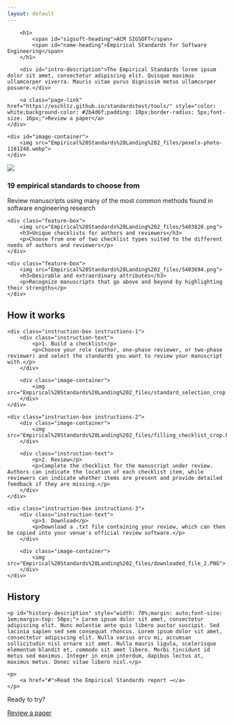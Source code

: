 ```yaml
---
layout: default
---
```


<section id="intro-section">
	<div id="intro-text">
	
		<h1>
			<span id="sigsoft-heading">ACM SIGSOFT</span>
			<span id="name-heading">Empirical Standards for Software Engineering</span>
		</h1>
	   	
		<div id="intro-description">The Empirical Standards lorem ipsum dolor sit amet, consectetur adipiscing elit. Quisque maximus ullamcorper viverra. Mauris vitae purus dignissim metus ullamcorper posuere.</div>
		
		<a class="page-link" href="https://eschltz.github.io/standardstest/tools/" style="color: white;background-color: #2b4d6f;padding: 10px;border-radius: 5px;font-size: 16px;">Review a paper</a>
	</div>

    <div id="image-container">
		<img src="Empirical%20Standards%20Landing%202_files/pexels-photo-1181248.webp">
	</div>
</section>

<section id="feature-section">
	<div class="feature-box">
		<img src="Empirical%20Standards%20Landing%202_files/9989300.png">
		<h3>19 empirical standards to choose from</h3>
		<p>Review manuscripts using many of the most common methods found in software engineering research</p>
	</div>
	
	<div class="feature-box">
		<img src="Empirical%20Standards%20Landing%202_files/5403820.png">
		<h3>Unique checklists for authors and reviewers</h3>
		<p>Choose from one of two checklist types suited to the different needs of authors and reviewers</p>
	</div>
	
	<div class="feature-box">
		<img src="Empirical%20Standards%20Landing%202_files/5403694.png">
		<h3>Desirable and extraordinary attributes</h3>
		<p>Recognize manuscripts that go above and beyond by highlighting their strengths</p>
	</div>
</section>

<section id="instruction-section">
	<h2>How it works</h2>
	
	<div class="instruction-box instructions-1">
		<div class="instruction-text">
			<p>1. Build a checklist</p>
			<p>Choose your role (author, one-phase reviewer, or two-phase reviewer) and select the standards you want to review your manuscript with.</p>
		</div>
  
		<div class="image-container">
			<img src="Empirical%20Standards%20Landing%202_files/standard_selection_crop.PNG">
		</div>
	</div>

	<div class="instruction-box instructions-2">
		<div class="image-container">
			<img src="Empirical%20Standards%20Landing%202_files/filling_checklist_crop.PNG">
		</div>
	
		<div class="instruction-text">
			<p>2. Review</p>
			<p>Complete the checklist for the manuscript under review. Authors can indicate the location of each checklist item, while reviewers can indicate whether items are present and provide detailed feedback if they are missing.</p>
		</div>
	</div>
	
	<div class="instruction-box instructions-3">
		<div class="instruction-text">
			<p>3. Download</p>
			<p>Download a .txt file containing your review, which can then be copied into your venue's official review software.</p>
		</div>

		<div class="image-container">
			<img src="Empirical%20Standards%20Landing%202_files/downloaded_file_2.PNG">
		</div>
	</div>
</section>

<section id="history-section">
	<h2>History</h2>
	
	<p id="history-description" style="width: 70%;margin: auto;font-size: 1em;margin-top: 50px;"> Lorem ipsum dolor sit amet, consectetur adipiscing elit. Nunc molestie ante quis libero auctor suscipit. Sed lacinia sapien sed sem consequat rhoncus. Lorem ipsum dolor sit amet, consectetur adipiscing elit. Nulla varius arcu mi, accumsan sollicitudin nisl ornare sit amet. Nulla mauris ligula, scelerisque elementum blandit et, commodo sit amet libero. Morbi tincidunt id metus sed maximus. Integer in enim interdum, dapibus lectus at, maximus metus. Donec vitae libero nisl.</p>
	
	<p>
		<a href="#">Read the Empirical Standards report →</a>
	</p>
</section>

<p id="ready-text">Ready to try?</p>

<a class="page-link ready-link" href="https://eschltz.github.io/standardstest/tools/">Review a paper</a>

